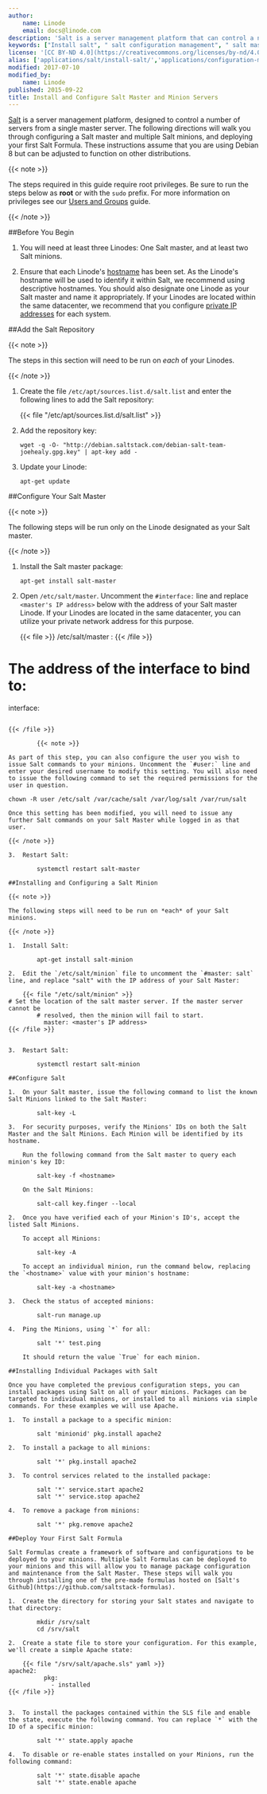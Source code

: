 ```yaml
---
author:
    name: Linode
    email: docs@linode.com
description: 'Salt is a server management platform that can control a number of servers from a single location. Learn how to install Salt in this simple tutorial.'
keywords: ["Install salt", " salt configuration management", " salt master"]
license: '[CC BY-ND 4.0](https://creativecommons.org/licenses/by-nd/4.0)'
alias: ['applications/salt/install-salt/','applications/configuration-management/install-salt/']
modified: 2017-07-10
modified_by:
    name: Linode
published: 2015-09-22
title: Install and Configure Salt Master and Minion Servers
---
```


[Salt](https://saltstack.com/) is a server management platform, designed to control a number of servers from a single master server. The following directions will walk you through configuring a Salt master and multiple Salt minions, and deploying your first Salt Formula. These instructions assume that you are using Debian 8 but can be adjusted to function on other distributions.

{{< note >}}

The steps required in this guide require root privileges. Be sure to run the steps below as **root** or with the `sudo` prefix. For more information on privileges see our [Users and Groups](/docs/tools-reference/linux-users-and-groups) guide.

{{< /note >}}

##Before You Begin

1.  You will need at least three Linodes: One Salt master, and at least two Salt minions.

2.  Ensure that each Linode's [hostname](https://www.linode.com/docs/getting-started#setting-the-hostname) has been set. As the Linode's hostname will be used to identify it within Salt, we recommend using descriptive hostnames. You should also designate one Linode as your Salt master and name it appropriately. If your Linodes are located within the same datacenter, we recommend that you configure [private IP addresses](https://www.linode.com/docs/networking/remote-access#adding-private-ip-addresses) for each system.

##Add the Salt Repository

{{< note >}}

The steps in this section will need to be run on *each* of your Linodes.

{{< /note >}}

1.  Create the file `/etc/apt/sources.list.d/salt.list` and enter the following lines to add the Salt repository: 
    
	{{< file "/etc/apt/sources.list.d/salt.list" >}}
2.  Add the repository key:
	
		wget -q -O- "http://debian.saltstack.com/debian-salt-team-joehealy.gpg.key" | apt-key add -

3.  Update your Linode:

        apt-get update

##Configure Your Salt Master

{{< note >}}

The following steps will be run only on the Linode designated as your Salt master.

{{< /note >}}

1.  Install the Salt master package:

        apt-get install salt-master

2.  Open `/etc/salt/master`. Uncomment the `#interface:` line and replace `<master's IP address>` below with the address of your Salt master Linode. If your Linodes are located in the same datacenter, you can utilize your private network address for this purpose.

    {{< file >}}
/etc/salt/master 
:
{{< /file >}}

# The address of the interface to bind to:
interface: <master Linode IP address>
~~~

{{< /file >}}

        {{< note >}}

As part of this step, you can also configure the user you wish to issue Salt commands to your minions. Uncomment the `#user:` line and enter your desired username to modify this setting. You will also need to issue the following command to set the required permissions for the user in question.

chown -R user /etc/salt /var/cache/salt /var/log/salt /var/run/salt

Once this setting has been modified, you will need to issue any further Salt commands on your Salt Master while logged in as that user.

{{< /note >}}

3.  Restart Salt:

        systemctl restart salt-master

##Installing and Configuring a Salt Minion

{{< note >}}

The following steps will need to be run on *each* of your Salt minions.

{{< /note >}}

1.  Install Salt:

        apt-get install salt-minion
    
2.  Edit the `/etc/salt/minion` file to uncomment the `#master: salt` line, and replace "salt" with the IP address of your Salt Master:

    {{< file "/etc/salt/minion" >}}
# Set the location of the salt master server. If the master server cannot be
        # resolved, then the minion will fail to start. 
          master: <master's IP address>
{{< /file >}}


3.  Restart Salt:

        systemctl restart salt-minion

##Configure Salt

1.  On your Salt master, issue the following command to list the known Salt Minions linked to the Salt Master:

        salt-key -L

3.  For security purposes, verify the Minions' IDs on both the Salt Master and the Salt Minions. Each Minion will be identified by its hostname.

    Run the following command from the Salt master to query each minion's key ID:

        salt-key -f <hostname>

    On the Salt Minions:

        salt-call key.finger --local

2.  Once you have verified each of your Minion's ID's, accept the listed Salt Minions.

    To accept all Minions:

        salt-key -A

    To accept an individual minion, run the command below, replacing the `<hostname>` value with your minion's hostname:

        salt-key -a <hostname>

3.  Check the status of accepted minions:

        salt-run manage.up

4.  Ping the Minions, using `*` for all:

        salt '*' test.ping

    It should return the value `True` for each minion.

##Installing Individual Packages with Salt

Once you have completed the previous configuration steps, you can install packages using Salt on all of your minions. Packages can be targeted to individual minions, or installed to all minions via simple commands. For these examples we will use Apache.

1.  To install a package to a specific minion:

        salt 'minionid' pkg.install apache2

2.  To install a package to all minions:

        salt '*' pkg.install apache2

3.  To control services related to the installed package:

        salt '*' service.start apache2
        salt '*' service.stop apache2

4.  To remove a package from minions:

        salt '*' pkg.remove apache2

##Deploy Your First Salt Formula

Salt Formulas create a framework of software and configurations to be deployed to your minions. Multiple Salt Formulas can be deployed to your minions and this will allow you to manage package configuration and maintenance from the Salt Master. These steps will walk you through installing one of the pre-made formulas hosted on [Salt's Github](https://github.com/saltstack-formulas).

1.  Create the directory for storing your Salt states and navigate to that directory:

        mkdir /srv/salt
        cd /srv/salt

2.  Create a state file to store your configuration. For this example, we'll create a simple Apache state:

    {{< file "/srv/salt/apache.sls" yaml >}}
apache2:
          pkg:
            - installed
{{< /file >}}


3.  To install the packages contained within the SLS file and enable the state, execute the following command. You can replace `*` with the ID of a specific minion:

        salt '*' state.apply apache

4.  To disable or re-enable states installed on your Minions, run the following command:

        salt '*' state.disable apache
        salt '*' state.enable apache

